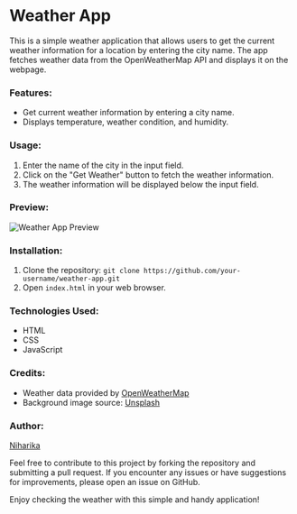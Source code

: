 # Weather App

This is a simple weather application that allows users to get the current weather information for a location by entering the city name. The app fetches weather data from the OpenWeatherMap API and displays it on the webpage.

### Features:
- Get current weather information by entering a city name.
- Displays temperature, weather condition, and humidity.

### Usage:
1. Enter the name of the city in the input field.
2. Click on the "Get Weather" button to fetch the weather information.
3. The weather information will be displayed below the input field.

### Preview:
![Weather App Preview](preview.png)

### Installation:
1. Clone the repository: `git clone https://github.com/your-username/weather-app.git`
2. Open `index.html` in your web browser.

### Technologies Used:
- HTML
- CSS
- JavaScript

### Credits:
- Weather data provided by [OpenWeatherMap](https://openweathermap.org/)
- Background image source: [Unsplash](https://unsplash.com/)


### Author:
[Niharika](https://github.com/dashboard)

Feel free to contribute to this project by forking the repository and submitting a pull request. If you encounter any issues or have suggestions for improvements, please open an issue on GitHub.

Enjoy checking the weather with this simple and handy application!
